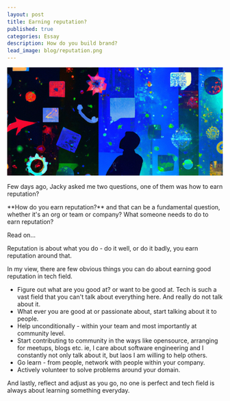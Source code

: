 ```yaml
---
layout: post
title: Earning reputation?
published: true
categories: Essay
description: How do you build brand?
lead_image: blog/reputation.png
---
```


<p><img src="/assets/images/blog/reputation.png" alt="Software generation" class="responsive" />
</p>

<p>
Few days ago, Jacky asked me two questions, one of them was how to earn reputation? 
</p>
**How do you earn reputation?** and that can be a fundamental question, whether it's an org or team or company?
What someone needs to do to earn reputation? 

Read on...


<blockquote class="twitter-tweet "><p lang="en" dir="ltr">
    <a href="https://twitter.com/jackyfat2fit/status/1697812843528405339?s=20">
    </a></p>
</blockquote>

<script async src="https://platform.twitter.com/widgets.js" charset="utf-8"></script>   

Reputation is about what you do - do it well, or do it badly, you earn reputation around that. 

In my view, there are few obvious things you can do about earning good reputation in tech field. 

* Figure out what are you good at? or want to be good at. Tech is such a vast field that you can't talk about everything here. And really do not talk about it.
* What ever you are good at or passionate about, start talking about it to people.
* Help unconditionally - within your team and most importantly at community level.
* Start contributing to community in the ways like opensource, arranging for meetups, blogs etc. ie, I care about software engineering and I constantly not only talk about it, but laos I am willing to help others.
* Go learn - from people, network with people within your company.
* Actively volunteer to solve problems around your domain.

And lastly, reflect and adjust as you go, no one is perfect and tech field is always about learning something everyday.







